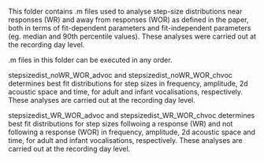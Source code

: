 This folder contains .m files used to analyse step-size distributions near responses (WR) and away from responses (WOR) as defined in the paper, both in terms of fit-dependent parameters and fit-independent parameters (eg. median and 90th percentile values). These analyses were carried out at the recording day level.

.m files in this folder can be executed in any order.

stepsizedist_noWR_WOR_advoc and stepsizedist_noWR_WOR_chvoc determines best fit distributions for step sizes in frequency, amplitude, 2d acoustic space and time, for adult and infant vocalisations, respectively. These analyses are carried out at the recording day level. 

stepsizedist_WR_WOR_advoc and stepsizedist_WR_WOR_chvoc determines best fit distributions for step sizes follwoing a response (WR) and not following a response (WOR) in frequency, amplitude, 2d acoustic space and time, for adult and infant vocalisations, respectively. These analyses are carried out at the recording day level. 
